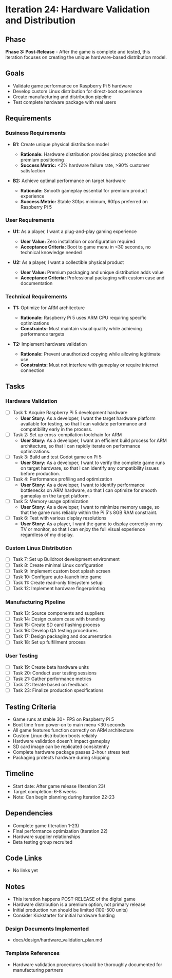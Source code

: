 # Iteration 24: Hardware Validation and Distribution

## Phase
**Phase 3: Post-Release** - After the game is complete and tested, this iteration focuses on creating the unique hardware-based distribution model.

## Goals
- Validate game performance on Raspberry Pi 5 hardware
- Develop custom Linux distribution for direct-boot experience
- Create manufacturing and distribution pipeline
- Test complete hardware package with real users

## Requirements

### Business Requirements
- **B1:** Create unique physical distribution model
  - **Rationale:** Hardware distribution provides piracy protection and premium positioning
  - **Success Metric:** <2% hardware failure rate, >90% customer satisfaction

- **B2:** Achieve optimal performance on target hardware
  - **Rationale:** Smooth gameplay essential for premium product experience
  - **Success Metric:** Stable 30fps minimum, 60fps preferred on Raspberry Pi 5

### User Requirements
- **U1:** As a player, I want a plug-and-play gaming experience
  - **User Value:** Zero installation or configuration required
  - **Acceptance Criteria:** Boot to game menu in <30 seconds, no technical knowledge needed

- **U2:** As a player, I want a collectible physical product
  - **User Value:** Premium packaging and unique distribution adds value
  - **Acceptance Criteria:** Professional packaging with custom case and documentation

### Technical Requirements
- **T1:** Optimize for ARM architecture
  - **Rationale:** Raspberry Pi 5 uses ARM CPU requiring specific optimizations
  - **Constraints:** Must maintain visual quality while achieving performance targets

- **T2:** Implement hardware validation
  - **Rationale:** Prevent unauthorized copying while allowing legitimate use
  - **Constraints:** Must not interfere with gameplay or require internet connection

## Tasks

### Hardware Validation
- [ ] Task 1: Acquire Raspberry Pi 5 development hardware
  - **User Story:** As a developer, I want the target hardware platform available for testing, so that I can validate performance and compatibility early in the process.
- [ ] Task 2: Set up cross-compilation toolchain for ARM
  - **User Story:** As a developer, I want an efficient build process for ARM architecture, so that I can rapidly iterate on performance optimizations.
- [ ] Task 3: Build and test Godot game on Pi 5
  - **User Story:** As a developer, I want to verify the complete game runs on target hardware, so that I can identify any compatibility issues before production.
- [ ] Task 4: Performance profiling and optimization
  - **User Story:** As a developer, I want to identify performance bottlenecks on ARM hardware, so that I can optimize for smooth gameplay on the target platform.
- [ ] Task 5: Memory usage optimization
  - **User Story:** As a developer, I want to minimize memory usage, so that the game runs reliably within the Pi 5's 8GB RAM constraint.
- [ ] Task 6: Test with various display resolutions
  - **User Story:** As a player, I want the game to display correctly on my TV or monitor, so that I can enjoy the full visual experience regardless of my display.

### Custom Linux Distribution  
- [ ] Task 7: Set up Buildroot development environment
- [ ] Task 8: Create minimal Linux configuration
- [ ] Task 9: Implement custom boot splash screen
- [ ] Task 10: Configure auto-launch into game
- [ ] Task 11: Create read-only filesystem setup
- [ ] Task 12: Implement hardware fingerprinting

### Manufacturing Pipeline
- [ ] Task 13: Source components and suppliers
- [ ] Task 14: Design custom case with branding
- [ ] Task 15: Create SD card flashing process
- [ ] Task 16: Develop QA testing procedures
- [ ] Task 17: Design packaging and documentation
- [ ] Task 18: Set up fulfillment process

### User Testing
- [ ] Task 19: Create beta hardware units
- [ ] Task 20: Conduct user testing sessions
- [ ] Task 21: Gather performance metrics
- [ ] Task 22: Iterate based on feedback
- [ ] Task 23: Finalize production specifications

## Testing Criteria
- Game runs at stable 30+ FPS on Raspberry Pi 5
- Boot time from power-on to main menu <30 seconds
- All game features function correctly on ARM architecture
- Custom Linux distribution boots reliably
- Hardware validation doesn't impact gameplay
- SD card image can be replicated consistently
- Complete hardware package passes 2-hour stress test
- Packaging protects hardware during shipping

## Timeline
- Start date: After game release (Iteration 23)
- Target completion: 6-8 weeks
- Note: Can begin planning during Iteration 22-23

## Dependencies
- Complete game (Iteration 1-23)
- Final performance optimization (Iteration 22)
- Hardware supplier relationships
- Beta testing group recruited

## Code Links
- No links yet

## Notes
- This iteration happens POST-RELEASE of the digital game
- Hardware distribution is a premium option, not primary release
- Initial production run should be limited (100-500 units)
- Consider Kickstarter for initial hardware funding

### Design Documents Implemented
- docs/design/hardware_validation_plan.md

### Template References
- Hardware validation procedures should be thoroughly documented for manufacturing partners
